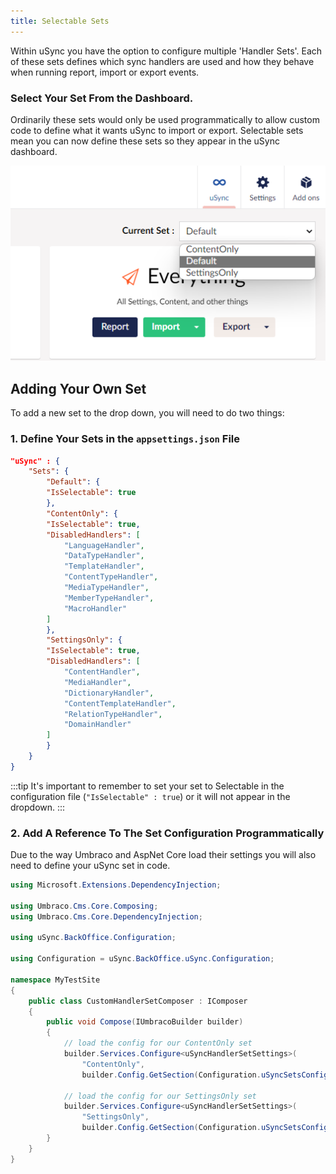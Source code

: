 ```yaml
---
title: Selectable Sets
---
```


Within uSync you have the option to configure multiple 'Handler Sets'. Each of these sets defines which sync handlers are used and how they behave when running report, import or export events. 

### Select Your Set From the Dashboard.
Ordinarily these sets would only be used programmatically to allow custom code to define what it wants uSync to import or export. Selectable sets mean you can now define these sets so they appear in the uSync dashboard.

![Selectable sets](setdropdown.png)


## Adding Your Own Set
To add a new set to the drop down, you will need to do two things:

### 1. Define Your Sets in the `appsettings.json` File 

```json title="appsettings.json"
"uSync" : {
    "Sets": {
        "Default": {
        "IsSelectable": true
        },
        "ContentOnly": {
        "IsSelectable": true,
        "DisabledHandlers": [
            "LanguageHandler",
            "DataTypeHandler",
            "TemplateHandler",
            "ContentTypeHandler",
            "MediaTypeHandler",
            "MemberTypeHandler",
            "MacroHandler"
        ]
        },
        "SettingsOnly": {
        "IsSelectable": true,
        "DisabledHandlers": [
            "ContentHandler",
            "MediaHandler",
            "DictionaryHandler",
            "ContentTemplateHandler",
            "RelationTypeHandler",
            "DomainHandler"
        ]
        }
    }
}
```

:::tip 
It's important to remember to set your set to Selectable in the configuration file (`"IsSelectable" : true`) or it will not appear in the dropdown.
:::

### 2. Add A Reference To The Set Configuration Programmatically

Due to the way Umbraco and AspNet Core load their settings you will also need to define your uSync set in code.

```cs
using Microsoft.Extensions.DependencyInjection;

using Umbraco.Cms.Core.Composing;
using Umbraco.Cms.Core.DependencyInjection;

using uSync.BackOffice.Configuration;

using Configuration = uSync.BackOffice.uSync.Configuration;

namespace MyTestSite
{
    public class CustomHandlerSetComposer : IComposer
    {
        public void Compose(IUmbracoBuilder builder)
        {
            // load the config for our ContentOnly set
            builder.Services.Configure<uSyncHandlerSetSettings>(
                "ContentOnly",
                builder.Config.GetSection(Configuration.uSyncSetsConfigPrefix + "ContentOnly"));

            // load the config for our SettingsOnly set
            builder.Services.Configure<uSyncHandlerSetSettings>(
                "SettingsOnly",
                builder.Config.GetSection(Configuration.uSyncSetsConfigPrefix + "SettingsOnly"));
        }
    }
}
```
